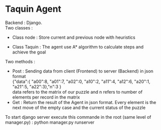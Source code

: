 # Taquin Agent
Backend : Django.<br/>
Two classes : 
- Class node : Store current and previous node with heuristics

- Class Taquin : The agent use A* algorithm to calculate steps and achieve the goal

Two methods :
- Post : Sending data from client (Frontend) to server (Backend) in json format<br/>
{"data":{
    "a00":8,
    "a01":7,
    "a02":0,
    "a10":2,
    "a11":4,
    "a12":6,
    "a20":1,
    "a21":5,
    "a22":3},"n":3
}<br/> data refers to the matrix of our puzzle and n refers to number of elements per record in the matrix
- Get : Return the result of the Agent in json format. Every element is the next move of the empty case and the current status of the puzzle

To start django server execute this commande in the root (same level of manager.py) : python manager.py runserver
